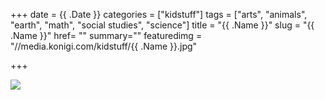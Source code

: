 +++
date = {{ .Date }}
categories = ["kidstuff"]
tags = ["arts", "animals", "earth", "math", "social studies", "science"]
title = "{{ .Name }}"
slug = "{{ .Name }}"
href= ""
summary=""
featuredimg = "//media.konigi.com/kidstuff/{{ .Name }}.jpg"

+++

<img src="//media.konigi.com/kidstuff/{{ .Name }}.jpg" />
